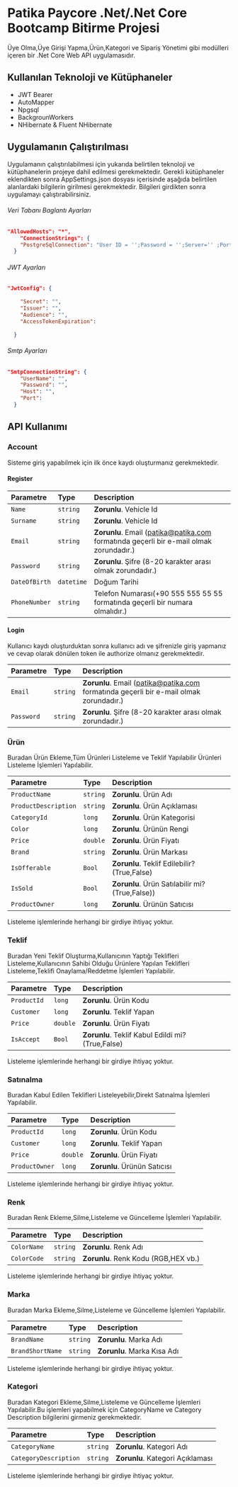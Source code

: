 # Patika Paycore .Net/.Net Core Bootcamp Bitirme Projesi

Üye Olma,Üye Girişi Yapma,Ürün,Kategori ve Sipariş  Yönetimi gibi modülleri içeren bir .Net Core Web API uygulamasıdır.


## Kullanılan Teknoloji ve Kütüphaneler


<ul>
    <li>JWT Bearer</li>
    <li>AutoMapper</li>
    <li>Npgsql</li>
    <li>BackgrounWorkers</li>
    <li>NHibernate & Fluent NHibernate</li>
</ul>

## Uygulamanın Çalıştırılması
Uygulamanın çalıştırılabilmesi için yukarıda belirtilen teknoloji ve kütüphanelerin projeye dahil edilmesi gerekmektedir.
Gerekli kütüphaneler eklendikten sonra AppSettings.json dosyası içerisinde aşağıda belirtilen alanlardaki bilgilerin girilmesi gerekmektedir.
Bilgileri girdikten sonra uygulamayı çalıştırabilirsiniz.

###### Veri Tabanı Baglantı Ayarları
```json
"AllowedHosts": "*",
    "ConnectionStrings": { 
    "PostgreSqlConnection": "User ID = '';Password = '';Server='' ;Port='' ;Database = '';Integrated Security= true;Pooling= true;" 
  }
```
###### JWT Ayarları
```json
"JwtConfig": {
  
    "Secret": "",
    "Issuer": "",
    "Audience": "",
    "AccessTokenExpiration": 
 
  }
```

###### Smtp Ayarları
```json
"SmtpConnectionString": {
    "UserName": "", 
    "Password": "",
    "Host": "",
    "Port": 
  }
```

## API Kullanımı
### Account

Sisteme giriş yapabilmek için ilk önce kaydı oluşturmanız gerekmektedir.

#### Register
| Parametre | Type     | Description                       |
| :-------- | :------- | :-------------------------------- |
| `Name`      | `string` | **Zorunlu**. Vehicle Id |
| `Surname`      | `string` | **Zorunlu**. Vehicle Id |
| `Email`      | `string` | **Zorunlu**. Email (patika@patika.com formatında geçerli bir e-mail olmak zorundadır.) |
| `Password`      | `string` | **Zorunlu**. Şifre (8-20 karakter arası olmak zorundadır.) |
| `DateOfBirth`      | `datetime` | Doğum Tarihi |
| `PhoneNumber`      | `string` |  Telefon Numarası(+90 555 555 55 55 formatında geçerli bir numara olmalıdır.)|

#### Login

Kullanıcı kaydı oluşturduktan sonra kullanıcı adı ve şifrenizle giriş yapmanız ve cevap olarak dönülen token ile authorize olmanız gerekmektedir. 


| Parametre | Type     | Description                       |
| :-------- | :------- | :-------------------------------- |
| `Email`      | `string` | **Zorunlu**. Email (patika@patika.com formatında geçerli bir e-mail olmak zorundadır.) |
| `Password`      | `string` | **Zorunlu**. Şifre (8-20 karakter arası olmak zorundadır.) |

### Ürün

Buradan Ürün Ekleme,Tüm Ürünleri Listeleme ve Teklif Yapılabilir Ürünleri Listeleme İşlemleri Yapılabilir.

| Parametre | Type     | Description                       |
| :-------- | :------- | :-------------------------------- |
| `ProductName`      | `string` | **Zorunlu**. Ürün Adı  |
| `ProductDescription`      | `string` | **Zorunlu**. Ürün Açıklaması |
| `CategoryId`      | `long` | **Zorunlu**. Ürün Kategorisi |
| `Color`      | `long` | **Zorunlu**. Ürünün Rengi |
| `Price`      | `double` | **Zorunlu**. Ürün Fiyatı |
| `Brand`      | `string` | **Zorunlu**. Ürün Markası |
| `IsOfferable`      | `Bool` | **Zorunlu**. Teklif Edilebilir? (True,False) |
| `IsSold`      | `Bool` | **Zorunlu**. Ürün Satılabilir mi? (True,False)) |
| `ProductOwner`      | `long` | **Zorunlu**. Ürünün Satıcısı |

Listeleme işlemlerinde herhangi bir girdiye ihtiyaç yoktur.

### Teklif

Buradan Yeni Teklif Oluşturma,Kullanıcının Yaptığı Teklifleri Listeleme,Kullanıcının Sahibi Olduğu Ürünlere Yapılan Teklifleri Listeleme,Teklifi Onaylama/Reddetme İşlemleri Yapılabilir.

| Parametre | Type     | Description                       |
| :-------- | :------- | :-------------------------------- |
| `ProductId`      | `long` | **Zorunlu**. Ürün Kodu  |
| `Customer`      | `long` | **Zorunlu**. Teklif Yapan |
| `Price`      | `double` | **Zorunlu**. Ürün Fiyatı |
| `IsAccept`      | `Bool` | **Zorunlu**. Teklif Kabul Edildi mi? (True,False) |

Listeleme işlemlerinde herhangi bir girdiye ihtiyaç yoktur.

### Satınalma

Buradan Kabul Edilen Teklifleri Listeleyebilir,Direkt Satınalma İşlemleri Yapılabilir.

| Parametre | Type     | Description                       |
| :-------- | :------- | :-------------------------------- |
| `ProductId`      | `long` | **Zorunlu**. Ürün Kodu  |
| `Customer`      | `long` | **Zorunlu**. Teklif Yapan |
| `Price`      | `double` | **Zorunlu**. Ürün Fiyatı |
| `ProductOwner`      | `long` | **Zorunlu**. Ürünün Satıcısı |

Listeleme işlemlerinde herhangi bir girdiye ihtiyaç yoktur.

### Renk

Buradan Renk Ekleme,Silme,Listeleme ve Güncelleme İşlemleri Yapılabilir. 

| Parametre | Type     | Description                       |
| :-------- | :------- | :-------------------------------- |
| `ColorName`      | `string` | **Zorunlu**. Renk Adı|
| `ColorCode`      | `string` | **Zorunlu**. Renk Kodu (RGB,HEX vb.) |


Listeleme işlemlerinde herhangi bir girdiye ihtiyaç yoktur.

### Marka

Buradan Marka Ekleme,Silme,Listeleme ve Güncelleme İşlemleri Yapılabilir. 

| Parametre | Type     | Description                       |
| :-------- | :------- | :-------------------------------- |
| `BrandName`      | `string` | **Zorunlu**. Marka Adı|
| `BrandShortName`      | `string` | **Zorunlu**. Marka Kısa Adı |


Listeleme işlemlerinde herhangi bir girdiye ihtiyaç yoktur.

### Kategori

Buradan Kategori Ekleme,Silme,Listeleme ve Güncelleme İşlemleri Yapılabilir.Bu işlemleri yapabilmek için CategoryName ve Category Description bilgilerini girmeniz gerekmektedir.

| Parametre | Type     | Description                       |
| :-------- | :------- | :-------------------------------- |
| `CategoryName`      | `string` | **Zorunlu**. Kategori Adı|
| `CategoryDescription`      | `string` | **Zorunlu**. Kategori Açıklaması |

Listeleme işlemlerinde herhangi bir girdiye ihtiyaç yoktur.

